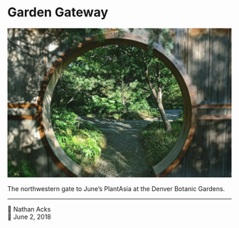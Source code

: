 # Garden Gateway

![A round, Chinese-style garden entrance](assets/cfaf62a297d46cf887ae9d0a05ae5582.webp)

The northwestern gate to June’s PlantAsia at the Denver Botanic Gardens.

- - - -

<span aria-hidden="true">👤</span> Nathan Acks  
<span aria-hidden="true">📅</span> June 2, 2018
